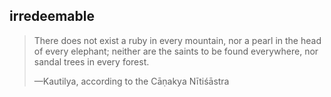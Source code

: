 ## irredeemable
> There does not exist a ruby in every mountain, nor a pearl in the head of every elephant; neither are the saints to be found everywhere, nor sandal trees in every forest.
> 
> —Kautilya, according to the Cāṇakya Nītiśāstra